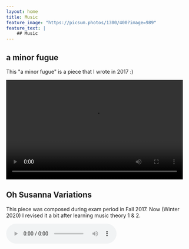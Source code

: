 ```yaml
---
layout: home
title: Music
feature_image: "https://picsum.photos/1300/400?image=989"
feature_text: |
    ## Music
---
```


## a minor fugue

This "a minor fugue" is a piece that I wrote in 2017 :)

<video width="480" height="270" controls>
        <source src="/old/a_minor_fugue.mp4" type="video/mp4">
        Your browser does not support the video element.
</video>

## Oh Susanna Variations
This piece was composed during exam period in Fall 2017. Now (Winter 2020) I revised it a bit after learning music theory 1 & 2.

<audio controls>
  <source src="ohsusanna-variation.mp3" type="audio/mpeg">
Your browser does not support the audio element.
</audio>
